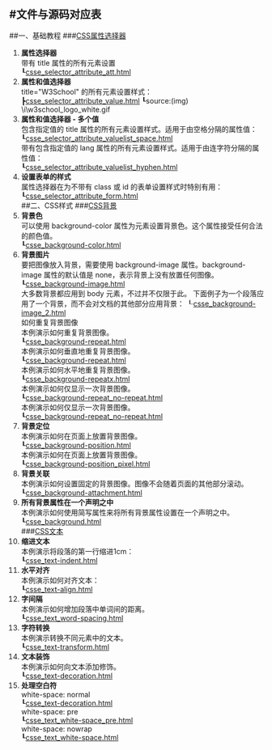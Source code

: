 #文件与源码对应表
-----------------
##一、基础教程
###[CSS属性选择器](http://www.w3school.com.cn/css/css_syntax_attribute_selector.asp)  
1. **属性选择器**  
带有 title 属性的所有元素设置  
┖[csse_selector_attribute_att.html](http://192.168.215.116/w3c_php_test/CSS/Base/csse_selector_attribute_att.html)
2.  **属性和值选择器**  
title="W3School" 的所有元素设置样式：  
┣[csse_selector_attribute_value.html](http://192.168.215.116/w3c_php_test/CSS/Base/csse_selector_attribute_value.html)
┖source:(img) \i\w3school_logo_white.gif
3. **属性和值选择器 - 多个值**  
包含指定值的 title 属性的所有元素设置样式。适用于由空格分隔的属性值：  
┖[csse_selector_attribute_valuelist_space.html](http://192.168.215.116/w3c_php_test/CSS/Base/csse_selector_attribute_valuelist_space.html)  
带有包含指定值的 lang 属性的所有元素设置样式。适用于由连字符分隔的属性值：  
┖[csse_selector_attribute_valuelist_hyphen.html](http://192.168.215.116/w3c_php_test/CSS/Base/csse_selector_attribute_valuelist_hyphen.html)
4. **设置表单的样式**  
属性选择器在为不带有 class 或 id 的表单设置样式时特别有用：  
┖[csse_selector_attribute_form.html](http://192.168.215.116/w3c_php_test/CSS/Base/csse_selector_attribute_form.html)  
##二、CSS样式
###[CSS背景](http://www.w3school.com.cn/css/css_background.asp)
1. **背景色**  
可以使用 background-color 属性为元素设置背景色。这个属性接受任何合法的颜色值。  
┖[csse_background-color.html](http://192.168.215.116/w3c_php_test/CSS/Style/csse_background-color.html)
2. **背景图片**  
要把图像放入背景，需要使用 background-image 属性。background-image 属性的默认值是 none，表示背景上没有放置任何图像。  
┖[csse_background-image.html](http://192.168.215.116/w3c_php_test/CSS/Style/csse_background-image.html)  
大多数背景都应用到 body 元素，不过并不仅限于此。
下面例子为一个段落应用了一个背景，而不会对文档的其他部分应用背景：
┖[csse_background-image_2.html](http://192.168.215.116/w3c_php_test/CSS/Style/csse_background-image_2.html)  
如何重复背景图像  
本例演示如何重复背景图像。  
┖[csse_background-repeat.html](http://192.168.215.116/w3c_php_test/CSS/Style/csse_background-repeat.html)  
本例演示如何垂直地重复背景图像。  
┖[csse_background-repeat.html](http://192.168.215.116/w3c_php_test/CSS/Style/csse_background-repeat.html)  
本例演示如何水平地重复背景图像。  
┖[csse_background-repeatx.html](http://192.168.215.116/w3c_php_test/CSS/Style/csse_background-repeatx.html)  
本例演示如何仅显示一次背景图像。  
┖[csse_background-repeat_no-repeat.html](http://192.168.215.116/w3c_php_test/CSS/Style/csse_background-repeat_no-repeat.htmls)  
本例演示如何仅显示一次背景图像。  
┖[csse_background-repeat_no-repeat.html](http://192.168.215.116/w3c_php_test/CSS/Style/csse_background-repeat_no-repeat.htmls)
3. **背景定位**  
本例演示如何在页面上放置背景图像。  
┖[csse_background-position.html](http://192.168.215.116/w3c_php_test/CSS/Style/csse_background-position.html)  
本例演示如何在页面上放置背景图像。  
┖[csse_background-position_pixel.html](http://192.168.215.116/w3c_php_test/CSS/Style/csse_background-position_pixel.html)  
4. **背景关联**  
本例演示如何设置固定的背景图像。图像不会随着页面的其他部分滚动。  
┖[csse_background-attachment.html](http://192.168.215.116/w3c_php_test/CSS/Style/csse_background-attachment.html)  
5. **所有背景属性在一个声明之中**  
本例演示如何使用简写属性来将所有背景属性设置在一个声明之中。  
┖[csse_background.html](http://192.168.215.116/w3c_php_test/CSS/Style/csse_background.html)  
###[CSS文本](http://www.w3school.com.cn/css/css_text.asp)
1. **缩进文本**  
本例演示将段落的第一行缩进1cm：  
┖[csse_text-indent.html](http://192.168.215.116/w3c_php_test/CSS/Style/csse_text-indent.html)  
2. **水平对齐**  
本例演示如何对齐文本：  
┖[csse_text-align.html](http://192.168.215.116/w3c_php_test/CSS/Style/csse_text-align.html)  
3. **字间隔**  
本例演示如何增加段落中单词间的距离。  
┖[csse_text_word-spacing.html](http://192.168.215.116/w3c_php_test/CSS/Style/csse_text_word-spacing.html)  
4. **字符转换**  
本例演示转换不同元素中的文本。  
┖[csse_text-transform.html](http://192.168.215.116/w3c_php_test/CSS/Style/csse_text-transform.html)  
5. **文本装饰**  
本例演示如何向文本添加修饰。  
┖[csse_text-decoration.html](http://192.168.215.116/w3c_php_test/CSS/Style/csse_text-decoration.html)  
6. **处理空白符**  
white-space: normal  
┖[csse_text-decoration.html](http://192.168.215.116/w3c_php_test/CSS/Style/csse_text-decoration.html)   
white-space: pre  
┖[csse_text_white-space_pre.html](http://192.168.215.116/w3c_php_test/CSS/Style/csse_text_white-space_pre.html)   
white-space: nowrap  
┖[csse_text_white-space.html](http://192.168.215.116/w3c_php_test/CSS/Style/csse_text_white-space.html)   

